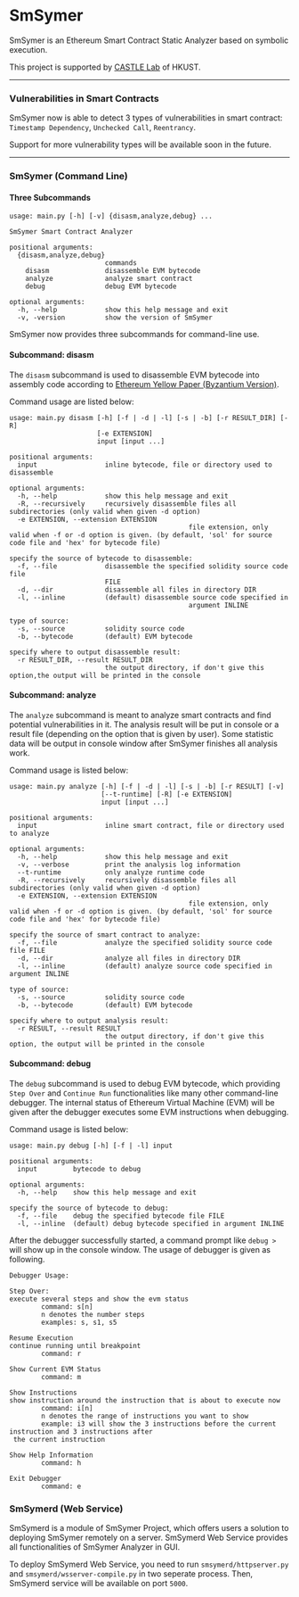# SmSymer
SmSymer is an Ethereum Smart Contract Static Analyzer based on symbolic execution. 

This project is supported by [CASTLE Lab](http://sccpu2.cse.ust.hk/castle/index.html) of HKUST. 

---

### Vulnerabilities in Smart Contracts

SmSymer now is able to detect 3 types of vulnerabilities in smart contract: `Timestamp Dependency`, `Unchecked Call`, `Reentrancy`.

Support for more vulnerability types will be available soon in the future. 

---

### SmSymer (Command Line)

#### Three Subcommands

```
usage: main.py [-h] [-v] {disasm,analyze,debug} ...

SmSymer Smart Contract Analyzer

positional arguments:
  {disasm,analyze,debug}
                        commands
    disasm              disassemble EVM bytecode
    analyze             analyze smart contract
    debug               debug EVM bytecode

optional arguments:
  -h, --help            show this help message and exit
  -v, -version          show the version of SmSymer
```

SmSymer now provides three subcommands for command-line use. 

#### Subcommand: disasm

The `disasm` subcommand is used to disassemble EVM bytecode into assembly code according to [Ethereum Yellow Paper (Byzantium Version)](https://ethereum.github.io/yellowpaper/paper.pdf). 

Command usage are listed below:

```
usage: main.py disasm [-h] [-f | -d | -l] [-s | -b] [-r RESULT_DIR] [-R]
                      [-e EXTENSION]
                      input [input ...]

positional arguments:
  input                 inline bytecode, file or directory used to disassemble

optional arguments:
  -h, --help            show this help message and exit
  -R, --recursively     recursively disassemble files all subdirectories (only valid when given -d option)
  -e EXTENSION, --extension EXTENSION
                       						 file extension, only valid when -f or -d option is given. (by default, 'sol' for source code file and 'hex' for bytecode file)

specify the source of bytecode to disassemble:
  -f, --file            disassemble the specified solidity source code file
                        FILE
  -d, --dir             disassemble all files in directory DIR
  -l, --inline          (default) disassemble source code specified in
                        					 argument INLINE

type of source:
  -s, --source          solidity source code
  -b, --bytecode        (default) EVM bytecode

specify where to output disassemble result:
  -r RESULT_DIR, --result RESULT_DIR
                        the output directory, if don't give this option,the output will be printed in the console
```

#### Subcommand: analyze

The `analyze` subcommand is meant to analyze smart contracts and find potential vulnerabilities in it. The analysis result will be put in console or a result file (depending on the option that is given by user). Some statistic data will be output in console window after SmSymer finishes all analysis work. 

Command usage is listed below: 

```
usage: main.py analyze [-h] [-f | -d | -l] [-s | -b] [-r RESULT] [-v]
                       [--t-runtime] [-R] [-e EXTENSION]
                       input [input ...]

positional arguments:
  input                 inline smart contract, file or directory used to analyze

optional arguments:
  -h, --help            show this help message and exit
  -v, --verbose         print the analysis log information
  --t-runtime           only analyze runtime code
  -R, --recursively     recursively disassemble files all subdirectories (only valid when given -d option)
  -e EXTENSION, --extension EXTENSION
                        					 file extension, only valid when -f or -d option is given. (by default, 'sol' for source code file and 'hex' for bytecode file)

specify the source of smart contract to analyze:
  -f, --file            analyze the specified solidity source code file FILE
  -d, --dir             analyze all files in directory DIR
  -l, --inline          (default) analyze source code specified in argument INLINE

type of source:
  -s, --source          solidity source code
  -b, --bytecode        (default) EVM bytecode

specify where to output analysis result:
  -r RESULT, --result RESULT
                       	the output directory, if don't give this option, the output will be printed in the console
```

#### Subcommand: debug

The `debug` subcommand is used to debug EVM bytecode, which providing `Step Over` and `Continue Run` functionalities like many other command-line debugger. The internal status of Ethereum Virtual Machine (EVM) will be given after the debugger executes some EVM instructions when debugging. 

Command usage is listed below: 

```
usage: main.py debug [-h] [-f | -l] input

positional arguments:
  input         bytecode to debug

optional arguments:
  -h, --help    show this help message and exit

specify the source of bytecode to debug:
  -f, --file    debug the specified bytecode file FILE
  -l, --inline  (default) debug bytecode specified in argument INLINE
```

After the debugger successfully started, a command prompt like `debug >` will show up in the console window. The usage of debugger is given as following. 

```
Debugger Usage:

Step Over:
execute several steps and show the evm status
        command: s[n]
        n denotes the number steps
        examples: s, s1, s5

Resume Execution
continue running until breakpoint
        command: r

Show Current EVM Status
        command: m

Show Instructions
show instruction around the instruction that is about to execute now
        command: i[n]
        n denotes the range of instructions you want to show
        example: i3 will show the 3 instructions before the current instruction and 3 instructions after
 the current instruction

Show Help Information
        command: h

Exit Debugger
        command: e
```

### SmSymerd (Web Service)

SmSymerd is a module of SmSymer Project, which offers users a solution to deploying SmSymer remotely on a server. SmSymerd Web Service provides all functionalities of SmSymer Analyzer in GUI. 

To deploy SmSymerd Web Service, you need to run `smsymerd/httpserver.py` and `smsymerd/wsserver-compile.py` in two seperate process. Then, SmSymerd service will be available on port `5000`. 

